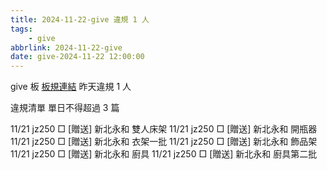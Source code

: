 ```yaml
---
title: 2024-11-22-give 違規 1 人
tags:
    - give
abbrlink: 2024-11-22-give
date: give-2024-11-22 12:00:00
---
```

give 板 [板規連結](https://www.ptt.cc/bbs/give/M.1612495900.A.C32.html)
昨天違規 1 人
<!-- more -->

違規清單
單日不得超過 3 篇

11/21 jz250 □ [贈送] 新北永和 雙人床架
11/21 jz250 □ [贈送] 新北永和 開瓶器
11/21 jz250 □ [贈送] 新北永和 衣架一批
11/21 jz250 □ [贈送] 新北永和 飾品架
11/21 jz250 □ [贈送] 新北永和 廚具
11/21 jz250 □ [贈送] 新北永和 廚具第二批